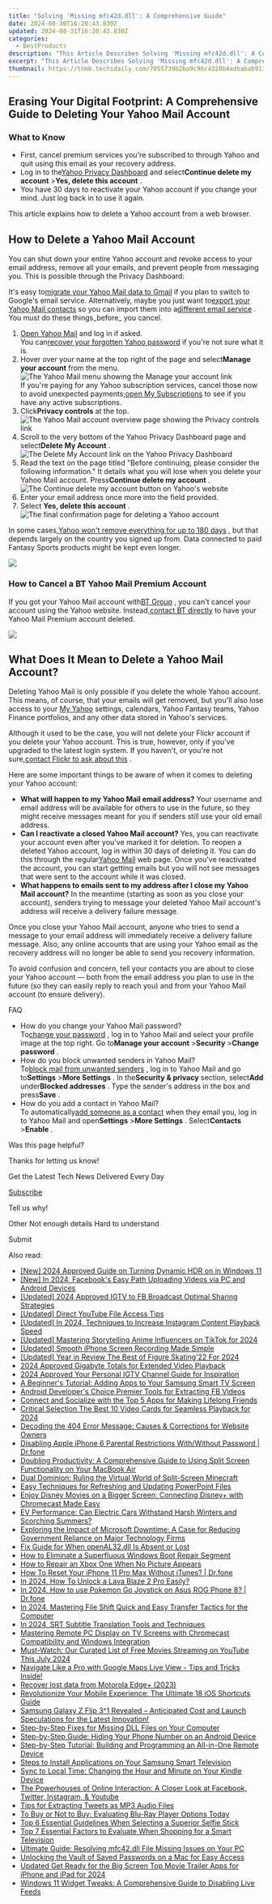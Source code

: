 ```yaml
---
title: "Solving 'Missing mfc42d.dll': A Comprehensive Guide"
date: 2024-08-30T16:20:43.830Z
updated: 2024-08-31T16:20:43.830Z
categories:
  - BestProducts
description: "This Article Describes Solving 'Missing mfc42d.dll': A Comprehensive Guide"
excerpt: "This Article Describes Solving 'Missing mfc42d.dll': A Comprehensive Guide"
thumbnail: https://thmb.techidaily.com/7055739b2ba9c96c4320b4adbabab9131b89b7fc1348792ff9e2250cf6de872e.jpg
---
```


## Erasing Your Digital Footprint: A Comprehensive Guide to Deleting Your Yahoo Mail Account
### What to Know

* First, cancel premium services you're subscribed to through Yahoo and quit using this email as your recovery address.
* Log in to the[Yahoo Privacy Dashboard](https://yahoo.mydashboard.oath.com/delete-my-account) and select**Continue delete my account** \>**Yes, delete this account** .
* You have 30 days to reactivate your Yahoo account if you change your mind. Just log back in to use it again.

 This article explains how to delete a Yahoo account from a web browser.

## How to Delete a Yahoo Mail Account

 You can shut down your entire Yahoo account and revoke access to your email address, remove all your emails, and prevent people from messaging you. This is possible through the Privacy Dashboard:

 It's easy to[migrate your Yahoo Mail data to Gmail](https://www.lifewire.com/import-your-yahoo-mail-messages-and-contacts-into-gmail-1172011) if you plan to switch to Google's email service. Alternatively, maybe you just want to[export your Yahoo Mail contacts](https://www.lifewire.com/export-yahoo-address-book-1174479) so you can import them into a[different email service](https://www.lifewire.com/best-free-email-accounts-1356641) . You must do these things_before_ you cancel.

1. [Open Yahoo Mail](https://mail.yahoo.com/) and log in if asked.  
 You can[recover your forgotten Yahoo password](https://www.lifewire.com/recover-yahoo-password-1174485) if you're not sure what it is.
2. Hover over your name at the top right of the page and select**Manage your account** from the menu.  
![The Yahoo Mail menu showing the Manage your account link](https://www.lifewire.com/thmb/JdqCJ9mVz02xTyooT2W1i0vfh8g=/1500x0/filters:no_upscale():max_bytes(150000):strip_icc():format(webp)/yahoo-mail-menu-4a8ea92f4deb4b0c9229c9c24ed4c1c9.png)  
 If you're paying for any Yahoo subscription services, cancel those now to avoid unexpected payments;[open My Subscriptions](https://mysubscriptions.yahoo.com/) to see if you have any active subscriptions.
3. Click**Privacy controls** at the top.  
![The Yahoo Mail account overview page showing the Privacy controls link](https://www.lifewire.com/thmb/XEno_dNrKM6NBukWJoOSU7d_kG4=/1500x0/filters:no_upscale():max_bytes(150000):strip_icc():format(webp)/yahoo-mail-account-overview-30181da72ca746cca757640663eac4a2.png)
4. Scroll to the very bottom of the Yahoo Privacy Dashboard page and select**Delete My Account** .  
![The Delete My Account link on the Yahoo Privacy Dashboard](https://www.lifewire.com/thmb/bWoRgV3FHuL_j-q_oP4FyXY36BM=/1500x0/filters:no_upscale():max_bytes(150000):strip_icc():format(webp)/delete-your-yahoo-account-bd9a372594cd42e691854358e22bc7d0.png)
5. Read the text on the page titled "Before continuing, please consider the following information." It details what you will lose when you delete your Yahoo Mail account. Press**Continue delete my account** .  
![The Continue delete my account button on Yahoo's website](https://www.lifewire.com/thmb/YZPgf_xTtNOSNJ_Hx6n9xW0qCNk=/1500x0/filters:no_upscale():max_bytes(150000):strip_icc():format(webp)/yahoo-delete-my-account-a59191a0872b4ce19768c7352229f7e8.png)
6. Enter your email address once more into the field provided.
7. Select **Yes, delete this account** .  
![The final confirmation page for deleting a Yahoo account](https://www.lifewire.com/thmb/4RriqtlFkKYQ5jkHhvT2HRNU2Ew=/1500x0/filters:no_upscale():max_bytes(150000):strip_icc():format(webp)/delete-yahoo-account-confirmation-d5b04610003e461287b0a838aa1c57c8.png)

 In some cases,[Yahoo won't remove everything for up to 180 days](https://legal.yahoo.com/us/en/yahoo/privacy/topics/datastorage/index.html) , but that depends largely on the country you signed up from. Data connected to paid Fantasy Sports products might be kept even longer.

<!-- affiliate ads begin -->
<a href="https://shop.incomedia.eu/order/checkout.php?PRODS=12730965&QTY=1&AFFILIATE=108875&CART=1"><img src="https://incomedia.eu/files/images/affiliates/w5/03_WBSX5_728x90_red_CTA.jpg" border="0"></a>
<!-- affiliate ads end -->
### How to Cancel a BT Yahoo Mail Premium Account

 If you got your Yahoo Mail account with[BT Group](https://www.bt.com/) , you can't cancel your account using the Yahoo website. Instead,[contact BT directly](https://www.bt.com/help/contact-bt#/) to have your Yahoo Mail Premium account deleted.

<!-- affiliate ads begin -->
<a href="https://store.massmailsoftware.com/order/checkout.php?PRODS=1095219&QTY=1&AFFILIATE=108875&CART=1"><img src="https://secure.avangate.com/images/merchant/dc87c13749315c7217cdc4ac692e704c/banera_for_partners-20_%281%29.jpg" border="0"></a>
<!-- affiliate ads end -->
## What Does It Mean to Delete a Yahoo Mail Account?

 Deleting Yahoo Mail is only possible if you delete the whole Yahoo account. This means, of course, that your emails will get removed, but you'll also lose access to your [My Yahoo](https://my.yahoo.com/) settings, calendars, Yahoo Fantasy teams, Yahoo Finance portfolios, and any other data stored in Yahoo's services.  

 Although it used to be the case, you will not delete your Flickr account if you delete your Yahoo account. This is true, however, only if you've upgraded to the latest login system. If you haven't, or you're not sure,[contact Flickr to ask about this](https://www.flickrhelp.com/hc/en-us/requests/new) .

 Here are some important things to be aware of when it comes to deleting your Yahoo account:

* **What will happen to my Yahoo Mail email address?**  Your username and email address will be available for others to use in the future, so they might receive messages meant for you if senders still use your old email address.
* **Can I reactivate a closed Yahoo Mail account?**  Yes, you can reactivate your account even after you've marked it for deletion. To reopen a deleted Yahoo account, log in within 30 days of deleting it. You can do this through the regular[Yahoo Mail](https://mail.yahoo.com/) web page. Once you've reactivated the account, you can start getting emails but you will not see messages that were sent to the account while it was closed.
* **What happens to emails sent to my address after I close my Yahoo Mail account?**  In the meantime (starting as soon as you close your account), senders trying to message your deleted Yahoo Mail account's address will receive a delivery failure message.

 Once you close your Yahoo Mail account, anyone who tries to send a message to your email address will immediately receive a delivery failure message. Also, any online accounts that are using your Yahoo email as the recovery address will no longer be able to send you recovery information.

 To avoid confusion and concern, tell your contacts you are about to close your Yahoo account — both from the email address you plan to use in the future (so they can easily reply to reach you) and from your Yahoo Mail account (to ensure delivery).

 FAQ

* How do you change your Yahoo Mail password?  
 To[change your password](https://www.lifewire.com/change-yahoo-password-1174508) , log in to Yahoo Mail and select your profile image at the top right. Go to**Manage your account** \>**Security** \>**Change password** .
* How do you block unwanted senders in Yahoo Mail?  
 To[block mail from unwanted senders](https://www.lifewire.com/block-sender-yahoo-1174455) , log in to Yahoo Mail and go to**Settings** \>**More Settings** . In the**Security & privacy** section, select**Add** under**Blocked addresses** . Type the sender's address in the box and press**Save** .
* How do you add a contact in Yahoo Mail?  
 To automatically[add someone as a contact](https://www.lifewire.com/auto-add-contacts-yahoo-1174459) when they email you, log in to Yahoo Mail and open**Settings** \>**More Settings** . Select**Contacts** \>**Enable** .

Was this page helpful?

Thanks for letting us know!

 Get the Latest Tech News Delivered Every Day

[Subscribe](https://www.lifewire.com/#)

Tell us why!

 Other  Not enough details  Hard to understand

 Submit

<ins class="adsbygoogle"
     style="display:block"
     data-ad-format="autorelaxed"
     data-ad-client="ca-pub-7571918770474297"
     data-ad-slot="1223367746"></ins>



<ins class="adsbygoogle"
     style="display:block"
     data-ad-client="ca-pub-7571918770474297"
     data-ad-slot="8358498916"
     data-ad-format="auto"
     data-full-width-responsive="true"></ins>

<span class="atpl-alsoreadstyle">Also read:</span>
<div><ul>
<li><a href="https://fox-http.techidaily.com/new-2024-approved-guide-on-turning-dynamic-hdr-on-in-windows-11/"><u>[New] 2024 Approved  Guide on Turning Dynamic HDR on in Windows 11</u></a></li>
<li><a href="https://facebook-videos.techidaily.com/new-in-2024-facebooks-easy-path-uploading-videos-via-pc-and-android-devices/"><u>[New] In 2024, Facebook's Easy Path  Uploading Videos via PC and Android Devices</u></a></li>
<li><a href="https://instagram-video-files.techidaily.com/updated-2024-approved-igtv-to-fb-broadcast-optimal-sharing-strategies/"><u>[Updated] 2024 Approved  IGTV to FB Broadcast  Optimal Sharing Strategies</u></a></li>
<li><a href="https://youtube-docs.techidaily.com/ed-direct-youtube-file-access-tips/"><u>[Updated] Direct YouTube File Access Tips</u></a></li>
<li><a href="https://instagram-videos.techidaily.com/updated-in-2024-techniques-to-increase-instagram-content-playback-speed/"><u>[Updated] In 2024, Techniques to Increase Instagram Content Playback Speed</u></a></li>
<li><a href="https://tiktok-video-files.techidaily.com/updated-mastering-storytelling-anime-influencers-on-tiktok-for-2024/"><u>[Updated] Mastering Storytelling  Anime Influencers on TikTok for 2024</u></a></li>
<li><a href="https://screen-capture.techidaily.com/updated-smooth-iphone-screen-recording-made-simple/"><u>[Updated] Smooth iPhone Screen Recording Made Simple</u></a></li>
<li><a href="https://article-helps.techidaily.com/updated-year-in-review-the-best-of-figure-skating22-for-2024/"><u>[Updated] Year in Review  The Best of Figure Skating'22 For 2024</u></a></li>
<li><a href="https://some-techniques.techidaily.com/2024-approved-gigabyte-totals-for-extended-video-playback/"><u>2024 Approved  Gigabyte Totals for Extended Video Playback</u></a></li>
<li><a href="https://instagram-video-files.techidaily.com/2024-approved-your-personal-igtv-channel-guide-for-inspiration/"><u>2024 Approved  Your Personal IGTV Channel Guide for Inspiration</u></a></li>
<li><a href="https://tech-recovery.techidaily.com/a-beginners-tutorial-adding-apps-to-your-samsung-smart-tv-screen/"><u>A Beginner's Tutorial: Adding Apps to Your Samsung Smart TV Screen</u></a></li>
<li><a href="https://facebook-clips.techidaily.com/android-developers-choice-premier-tools-for-extracting-fb-videos/"><u>Android Developer's Choice  Premier Tools for Extracting FB Videos</u></a></li>
<li><a href="https://tech-recovery.techidaily.com/connect-and-socialize-with-the-top-5-apps-for-making-lifelong-friends/"><u>Connect and Socialize with the Top 5 Apps for Making Lifelong Friends</u></a></li>
<li><a href="https://youtube-docs.techidaily.com/cal-selection-the-best-10-video-cards-for-seamless-playback-for-2024/"><u>Critical Selection  The Best 10 Video Cards for Seamless Playback for 2024</u></a></li>
<li><a href="https://tech-recovery.techidaily.com/decoding-the-404-error-message-causes-and-corrections-for-website-owners/"><u>Decoding the 404 Error Message: Causes & Corrections for Website Owners</u></a></li>
<li><a href="https://iphone-unlock.techidaily.com/disabling-apple-iphone-6-parental-restrictions-withwithout-password-drfone-by-drfone-ios/"><u>Disabling Apple iPhone 6 Parental Restrictions With/Without Password | Dr.fone</u></a></li>
<li><a href="https://tech-recovery.techidaily.com/doubling-productivity-a-comprehensive-guide-to-using-split-screen-functionality-on-your-macbook-air/"><u>Doubling Productivity: A Comprehensive Guide to Using Split Screen Functionality on Your MacBook Air</u></a></li>
<li><a href="https://games-able.techidaily.com/dual-dominion-ruling-the-virtual-world-of-split-screen-minecraft/"><u>Dual Dominion: Ruling the Virtual World of Split-Screen Minecraft</u></a></li>
<li><a href="https://tech-recovery.techidaily.com/easy-techniques-for-refreshing-and-updating-powerpoint-files/"><u>Easy Techniques for Refreshing and Updating PowerPoint Files</u></a></li>
<li><a href="https://tech-recovery.techidaily.com/enjoy-disney-movies-on-a-bigger-screen-connecting-disneyplus-with-chromecast-made-easy/"><u>Enjoy Disney Movies on a Bigger Screen: Connecting Disney+ with Chromecast Made Easy</u></a></li>
<li><a href="https://tech-recovery.techidaily.com/ev-performance-can-electric-cars-withstand-harsh-winters-and-scorching-summers/"><u>EV Performance: Can Electric Cars Withstand Harsh Winters and Scorching Summers?</u></a></li>
<li><a href="https://tech-recovery.techidaily.com/exploring-the-impact-of-microsoft-downtime-a-case-for-reducing-government-reliance-on-major-technology-firms/"><u>Exploring the Impact of Microsoft Downtime: A Case for Reducing Government Reliance on Major Technology Firms</u></a></li>
<li><a href="https://tech-recovery.techidaily.com/fix-guide-for-when-openal32dll-is-absent-or-lost/"><u>Fix Guide for When openAL32.dll Is Absent or Lost</u></a></li>
<li><a href="https://tech-recovery.techidaily.com/how-to-eliminate-a-superfluous-windows-boot-repair-segment/"><u>How to Eliminate a Superfluous Windows Boot Repair Segment</u></a></li>
<li><a href="https://tech-recovery.techidaily.com/how-to-repair-an-xbox-one-when-no-picture-appears/"><u>How to Repair an Xbox One When No Picture Appears</u></a></li>
<li><a href="https://blog-min.techidaily.com/how-to-reset-your-iphone-11-pro-max-without-itunes-drfone-by-drfone-ios-system-repair-ios-system-repair/"><u>How To Reset Your iPhone 11 Pro Max Without iTunes? | Dr.fone</u></a></li>
<li><a href="https://android-unlock.techidaily.com/in-2024-how-to-unlock-a-lava-blaze-2-pro-easily-by-drfone-android/"><u>In 2024, How To Unlock a Lava Blaze 2 Pro Easily?</u></a></li>
<li><a href="https://android-pokemon-go.techidaily.com/in-2024-how-to-use-pokemon-go-joystick-on-asus-rog-phone-8-drfone-by-drfone-virtual-android/"><u>In 2024, How to use Pokemon Go Joystick on Asus ROG Phone 8? | Dr.fone</u></a></li>
<li><a href="https://extra-support.techidaily.com/in-2024-mastering-file-shift-quick-and-easy-transfer-tactics-for-the-computer/"><u>In 2024, Mastering File Shift  Quick and Easy Transfer Tactics for the Computer</u></a></li>
<li><a href="https://ai-video-translation.techidaily.com/in-2024-srt-subtitle-translation-tools-and-techniques/"><u>In 2024, SRT Subtitle Translation Tools and Techniques</u></a></li>
<li><a href="https://tech-recovery.techidaily.com/mastering-remote-pc-display-on-tv-screens-with-chromecast-compatibility-and-windows-integration/"><u>Mastering Remote PC Display on TV Screens with Chromecast Compatibility and Windows Integration</u></a></li>
<li><a href="https://tech-recovery.techidaily.com/must-watch-our-curated-list-of-free-movies-streaming-on-youtube-this-july-2024/"><u>Must-Watch: Our Curated List of Free Movies Streaming on YouTube This July 2024</u></a></li>
<li><a href="https://tech-recovery.techidaily.com/navigate-like-a-pro-with-google-maps-live-view-tips-and-tricks-inside/"><u>Navigate Like a Pro with Google Maps Live View - Tips and Tricks Inside!</u></a></li>
<li><a href="https://review-topics.techidaily.com/recover-lost-data-from-motorola-edgeplus-2023-by-fonelab-android-recover-data/"><u>Recover lost data from Motorola Edge+ (2023)</u></a></li>
<li><a href="https://tech-recovery.techidaily.com/revolutionize-your-mobile-experience-the-ultimate-18-ios-shortcuts-guide/"><u>Revolutionize Your Mobile Experience: The Ultimate 18 iOS Shortcuts Guide</u></a></li>
<li><a href="https://tech-recovery.techidaily.com/1722869063088-samsung-galaxy-z-flip-31-revealed-anticipated-cost-and-launch-speculations-for-the-latest-innovation/"><u>Samsung Galaxy Z Flip 3^1 Revealed – Anticipated Cost and Launch Speculations for the Latest Innovation!</u></a></li>
<li><a href="https://tech-recovery.techidaily.com/step-by-step-fixes-for-missing-dll-files-on-your-computer/"><u>Step-by-Step Fixes for Missing DLL Files on Your Computer</u></a></li>
<li><a href="https://tech-recovery.techidaily.com/step-by-step-guide-hiding-your-phone-number-on-an-android-device/"><u>Step-by-Step Guide: Hiding Your Phone Number on an Android Device</u></a></li>
<li><a href="https://tech-recovery.techidaily.com/step-by-step-tutorial-building-and-programming-an-all-in-one-remote-device/"><u>Step-by-Step Tutorial: Building and Programming an All-in-One Remote Device</u></a></li>
<li><a href="https://tech-recovery.techidaily.com/steps-to-install-applications-on-your-samsung-smart-television/"><u>Steps to Install Applications on Your Samsung Smart Television</u></a></li>
<li><a href="https://tech-recovery.techidaily.com/sync-to-local-time-changing-the-hour-and-minute-on-your-kindle-device/"><u>Sync to Local Time: Changing the Hour and Minute on Your Kindle Device</u></a></li>
<li><a href="https://win-forum.techidaily.com/the-powerhouses-of-online-interaction-a-closer-look-at-facebook-twitter-instagram-and-youtube/"><u>The Powerhouses of Online Interaction: A Closer Look at Facebook, Twitter, Instagram, & Youtube</u></a></li>
<li><a href="https://extra-tips.techidaily.com/tips-for-extracting-tweets-as-mp3-audio-files/"><u>Tips for Extracting Tweets as MP3 Audio Files</u></a></li>
<li><a href="https://tech-recovery.techidaily.com/to-buy-or-not-to-buy-evaluating-blu-ray-player-options-today/"><u>To Buy or Not to Buy: Evaluating Blu-Ray Player Options Today</u></a></li>
<li><a href="https://tech-recovery.techidaily.com/top-6-essential-guidelines-when-selecting-a-superior-selfie-stick/"><u>Top 6 Essential Guidelines When Selecting a Superior Selfie Stick</u></a></li>
<li><a href="https://tech-recovery.techidaily.com/top-7-essential-factors-to-evaluate-when-shopping-for-a-smart-television/"><u>Top 7 Essential Factors to Evaluate When Shopping for a Smart Television</u></a></li>
<li><a href="https://tech-recovery.techidaily.com/ultimate-guide-resolving-mfc42dll-file-missing-issues-on-your-pc/"><u>Ultimate Guide: Resolving mfc42.dll File Missing Issues on Your PC</u></a></li>
<li><a href="https://tech-recovery.techidaily.com/unlocking-the-vault-of-saved-passwords-on-a-mac-for-easy-access/"><u>Unlocking the Vault of Saved Passwords on a Mac for Easy Access</u></a></li>
<li><a href="https://ai-driven-video-production.techidaily.com/updated-get-ready-for-the-big-screen-top-movie-trailer-apps-for-iphone-and-ipad-for-2024/"><u>Updated Get Ready for the Big Screen Top Movie Trailer Apps for iPhone and iPad for 2024</u></a></li>
<li><a href="https://tech-recovery.techidaily.com/windows-11-widget-tweaks-a-comprehensive-guide-to-disabling-live-feeds/"><u>Windows 11 Widget Tweaks: A Comprehensive Guide to Disabling Live Feeds</u></a></li>
</ul></div>
